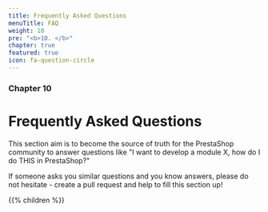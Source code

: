 ```yaml
---
title: Frequently Asked Questions
menuTitle: FAQ
weight: 10
pre: "<b>10. </b>"
chapter: true
featured: true
icon: fa-question-circle
---
```


### Chapter 10

# Frequently Asked Questions

This section aim is to become the source of truth for the PrestaShop community to answer questions like "I want to develop a module X, how do I do THIS in PrestaShop?"

If someone asks you similar questions and you know answers, please do not hesitate - create a pull request and help to fill this section up! 

{{% children %}}

